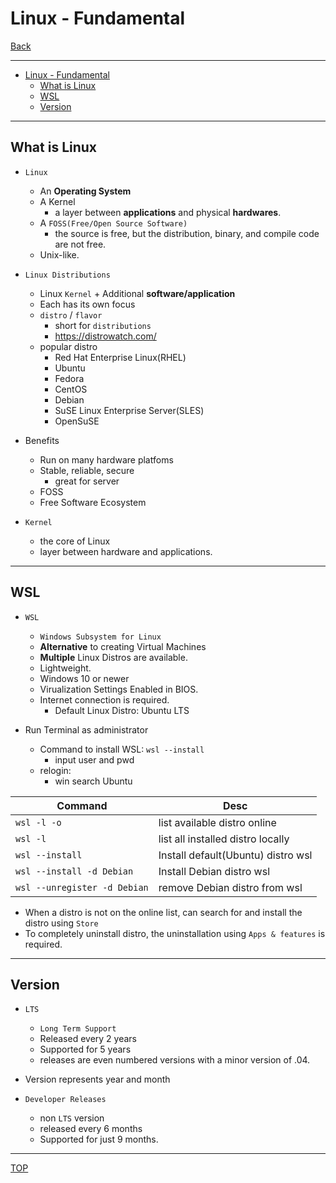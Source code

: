 # Linux - Fundamental

[Back](../index.md)

---

- [Linux - Fundamental](#linux---fundamental)
  - [What is Linux](#what-is-linux)
  - [WSL](#wsl)
  - [Version](#version)

---

## What is Linux

- `Linux`

  - An **Operating System**
  - A Kernel
    - a layer between **applications** and physical **hardwares**.
  - A `FOSS(Free/Open Source Software)`
    - the source is free, but the distribution, binary, and compile code are not free.
  - Unix-like.

- `Linux Distributions`

  - Linux `Kernel` + Additional **software/application**
  - Each has its own focus
  - `distro` / `flavor`
    - short for `distributions`
    - https://distrowatch.com/
  - popular distro
    - Red Hat Enterprise Linux(RHEL)
    - Ubuntu
    - Fedora
    - CentOS
    - Debian
    - SuSE Linux Enterprise Server(SLES)
    - OpenSuSE

- Benefits

  - Run on many hardware platfoms
  - Stable, reliable, secure
    - great for server
  - FOSS
  - Free Software Ecosystem

- `Kernel`
  - the core of Linux
  - layer between hardware and applications.

---

## WSL

- `WSL`

  - `Windows Subsystem for Linux`
  - **Alternative** to creating Virtual Machines
  - **Multiple** Linux Distros are available.
  - Lightweight.
  - Windows 10 or newer
  - Virualization Settings Enabled in BIOS.
  - Internet connection is required.
    - Default Linux Distro: Ubuntu LTS

- Run Terminal as administrator
  - Command to install WSL: `wsl --install`
    - input user and pwd
  - relogin:
    - win search Ubuntu

| Command                      | Desc                               |
| ---------------------------- | ---------------------------------- |
| `wsl -l -o`                  | list available distro online       |
| `wsl -l`                     | list all installed distro locally  |
| `wsl --install`              | Install default(Ubuntu) distro wsl |
| `wsl --install -d Debian`    | Install Debian distro wsl          |
| `wsl --unregister -d Debian` | remove Debian distro from wsl      |

- When a distro is not on the online list, can search for and install the distro using `Store`
- To completely uninstall distro, the uninstallation using `Apps & features` is required.

---

## Version

- `LTS`
  - `Long Term Support`
  - Released every 2 years
  - Supported for 5 years
  - releases are even numbered versions with a minor version of .04.
- Version represents year and month

- `Developer Releases`
  - non `LTS` version
  - released every 6 months
  - Supported for just 9 months.

---

[TOP](#linux---fundamental)
